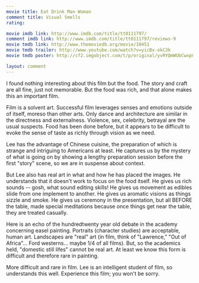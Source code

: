 ```yaml
---
movie title: Eat Drink Man Woman
comment title: Visual Smells
rating: 

movie imdb link: http://www.imdb.com/title/tt0111797/
comment imdb link: http://www.imdb.com/title/tt0111797/reviews-9
movie tmdb link: http://www.themoviedb.org/movie/10451
movie tmdb trailer: http://www.youtube.com/watch?v=yicBx-okC3k
movie tmdb poster: http://cf2.imgobject.com/t/p/original/yvRYQmWUbCwxpCl6SeoaXxRgQMA.jpg

layout: comment
---
```


I found nothing interesting about this film but the food. The story and craft are all fine, just not memorable. But the food was rich, and that alone makes this an important film.

Film is a solvent art. Successful film leverages senses and emotions outside of itself, moreso than other arts. Only dance and architecture are similar in the directness and externalness. Violence, sex, celebrity, betrayal are the usual suspects. Food has been done before, but it appears to be difficult to evoke the sense of taste as richly through vision as we need.

Lee has the advantage of Chinese cuisine, the preparation of which is strange and intriguing to Americans at least. He captures us by the mystery of what is going on by showing a lengthy preparation session before the first "story" scene, so we are in suspense about context.

But Lee also has real art in what and how he has placed the images. He understands that it doesn't work to focus on the food itself. He gives us rich sounds -- gosh, what sound editing skills! He gives us movement as edibles slide from one implement to another. He gives us aromatic visions as things sizzle and smoke. He gives us ceremony in the presentation, but all BEFORE the table, made special meditations because once things get near the table, they are treated casually.

Here is an echo of the hundredtwenty year old debate in the academy concerning easel painting. Portraits (character studies) are acceptable, human art. Landscapes are "real" art (in film, think of "Lawrence," "Out of Africa"... Ford westerns... maybe 1/4 of all films). But, so the academics held, "domestic still lifes" cannot be real art. At least we know this form is difficult and therefore rare in painting. 

More difficult and rare in film. Lee is an intelligent student of film, so understands this well. Experience this film; you won't be sorry.